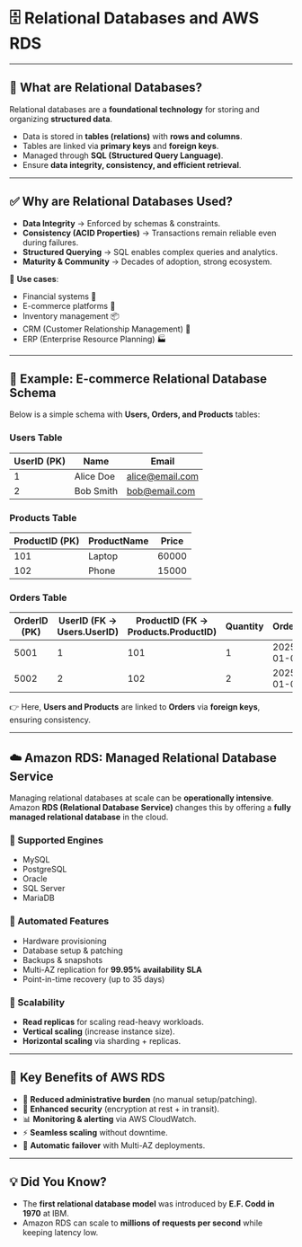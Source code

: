 # 🗄️ Relational Databases and AWS RDS

---

## 📖 What are Relational Databases?

Relational databases are a **foundational technology** for storing and organizing **structured data**.  

- Data is stored in **tables (relations)** with **rows and columns**.  
- Tables are linked via **primary keys** and **foreign keys**.  
- Managed through **SQL (Structured Query Language)**.  
- Ensure **data integrity, consistency, and efficient retrieval**.

---

## ✅ Why are Relational Databases Used?

- **Data Integrity** → Enforced by schemas & constraints.  
- **Consistency (ACID Properties)** → Transactions remain reliable even during failures.  
- **Structured Querying** → SQL enables complex queries and analytics.  
- **Maturity & Community** → Decades of adoption, strong ecosystem.  

📌 **Use cases**:  
- Financial systems 🏦  
- E-commerce platforms 🛒  
- Inventory management 📦  
- CRM (Customer Relationship Management) 🤝  
- ERP (Enterprise Resource Planning) 🏭  

---

## 🛒 Example: E-commerce Relational Database Schema

Below is a simple schema with **Users, Orders, and Products** tables:

### Users Table

| UserID (PK) | Name       | Email              |
|-------------|------------|--------------------|
| 1           | Alice Doe  | alice@email.com    |
| 2           | Bob Smith  | bob@email.com      |

### Products Table

| ProductID (PK) | ProductName  | Price |
|----------------|--------------|-------|
| 101            | Laptop       | 60000 |
| 102            | Phone        | 15000 |

### Orders Table

| OrderID (PK) | UserID (FK → Users.UserID) | ProductID (FK → Products.ProductID) | Quantity | OrderDate  |
|--------------|----------------------------|--------------------------------------|----------|------------|
| 5001         | 1                          | 101                                  | 1        | 2025-01-01 |
| 5002         | 2                          | 102                                  | 2        | 2025-01-02 |

👉 Here, **Users and Products** are linked to **Orders** via **foreign keys**, ensuring consistency.

---

## ☁️ Amazon RDS: Managed Relational Database Service

Managing relational databases at scale can be **operationally intensive**.  
Amazon **RDS (Relational Database Service)** changes this by offering a **fully managed relational database** in the cloud.

### 🔹 Supported Engines
- MySQL  
- PostgreSQL  
- Oracle  
- SQL Server  
- MariaDB  

### 🔹 Automated Features
- Hardware provisioning  
- Database setup & patching  
- Backups & snapshots  
- Multi-AZ replication for **99.95% availability SLA**  
- Point-in-time recovery (up to 35 days)  

### 🔹 Scalability
- **Read replicas** for scaling read-heavy workloads.  
- **Vertical scaling** (increase instance size).  
- **Horizontal scaling** via sharding + replicas.  

---

## 🌟 Key Benefits of AWS RDS

- 🚀 **Reduced administrative burden** (no manual setup/patching).  
- 🔐 **Enhanced security** (encryption at rest + in transit).  
- 📊 **Monitoring & alerting** via AWS CloudWatch.  
- ⚡ **Seamless scaling** without downtime.  
- 🔄 **Automatic failover** with Multi-AZ deployments.  

---

## 💡 Did You Know?

- The **first relational database model** was introduced by **E.F. Codd in 1970** at IBM.  
- Amazon RDS can scale to **millions of requests per second** while keeping latency low.  

